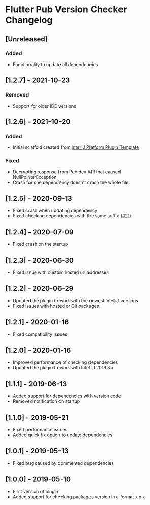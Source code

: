 <!-- Keep a Changelog guide -> https://keepachangelog.com -->

# Flutter Pub Version Checker Changelog

## [Unreleased]
### Added
- Functionality to update all dependencies

## [1.2.7] - 2021-10-23
### Removed
- Support for older IDE versions

## [1.2.6] - 2021-10-20
### Added
- Initial scaffold created from [IntelliJ Platform Plugin Template](https://github.com/JetBrains/intellij-platform-plugin-template)


### Fixed
- Decrypting response from Pub.dev API that caused NullPointerException
- Crash for one dependency doesn't crash the whole file

## [1.2.5] - 2020-09-13
- Fixed crash when updating dependency
- Fixed checking dependencies with the same suffix ([#21](https://github.com/pszklarska/FlutterPubVersionChecker/issues/21))

## [1.2.4] - 2020-07-09
- Fixed crash on the startup

## [1.2.3] - 2020-06-30
- Fixed issue with custom hosted url addresses

## [1.2.2] - 2020-06-29
- Updated the plugin to work with the newest IntelliJ versions
- Fixed issues with hosted or Git packages

## [1.2.1] - 2020-01-16
- Fixed compatibility issues

## [1.2.0] - 2020-01-16
- Improved performance of checking dependencies
- Updated the plugin to work with IntelliJ 2019.3.x

## [1.1.1] - 2019-06-13
- Added support for dependencies with version code
- Removed notification on startup

## [1.1.0] - 2019-05-21
- Fixed performance issues
- Added quick fix option to update dependencies

## [1.0.1] - 2019-05-13
- Fixed bug caused by commented dependencies</li>

## [1.0.0] - 2019-05-10
- First version of plugin</li>
- Added support for checking packages version in a format x.x.x</li></ul>